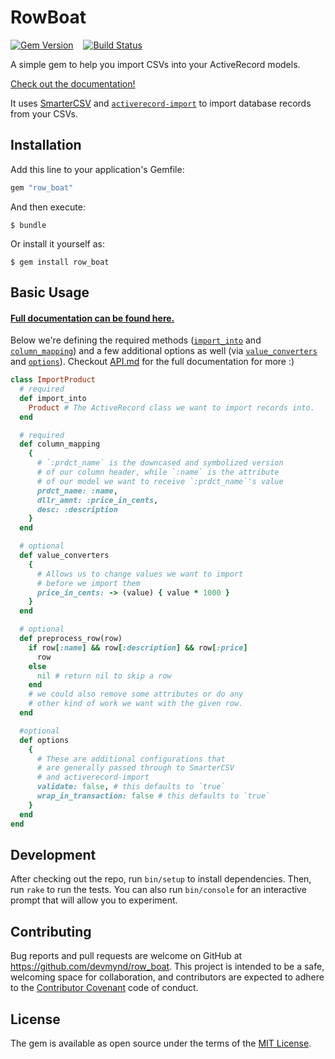 # RowBoat

[![Gem Version](https://badge.fury.io/rb/row_boat.svg)](http://badge.fury.io/rb/row_boat) &nbsp;&nbsp;&nbsp;[![Build Status](https://travis-ci.org/devmynd/row_boat.svg?branch=master)](https://travis-ci.org/devmynd/row_boat)

A simple gem to help you import CSVs into your ActiveRecord models.

[Check out the documentation!](/API.md#rowboat-api)

It uses [SmarterCSV](https://github.com/tilo/smarter_csv) and [`activerecord-import`](https://github.com/zdennis/activerecord-import) to import database records from your CSVs.

## Installation

Add this line to your application's Gemfile:

```ruby
gem "row_boat"
```

And then execute:

    $ bundle

Or install it yourself as:

    $ gem install row_boat

## Basic Usage

#### [Full documentation can be found here.](/API.md#rowboat-api)

Below we're defining the required methods ([`import_into`](/API.md#import_into) and [`column_mapping`](/API.md#column_mapping)) and a few additional options as well (via [`value_converters`](/API.md#value_converters) and [`options`](/API.md#options)). Checkout [API.md](/API.md#rowboat-api) for the full documentation for more :)

```ruby
class ImportProduct
  # required
  def import_into
    Product # The ActiveRecord class we want to import records into.
  end

  # required
  def column_mapping
    {
      # `:prdct_name` is the downcased and symbolized version
      # of our column header, while `:name` is the attribute
      # of our model we want to receive `:prdct_name`'s value
      prdct_name: :name,
      dllr_amnt: :price_in_cents,
      desc: :description
    }
  end

  # optional
  def value_converters
    {
      # Allows us to change values we want to import
      # before we import them
      price_in_cents: -> (value) { value * 1000 }
    }
  end

  # optional
  def preprocess_row(row)
    if row[:name] && row[:description] && row[:price]
      row
    else
      nil # return nil to skip a row
    end
    # we could also remove some attributes or do any
    # other kind of work we want with the given row.
  end

  #optional
  def options
    {
      # These are additional configurations that
      # are generally passed through to SmarterCSV
      # and activerecord-import
      validate: false, # this defaults to `true`
      wrap_in_transaction: false # this defaults to `true`
    }
  end
end
```

## Development

After checking out the repo, run `bin/setup` to install dependencies. Then, run `rake` to run the tests. You can also run `bin/console` for an interactive prompt that will allow you to experiment.

## Contributing

Bug reports and pull requests are welcome on GitHub at https://github.com/devmynd/row_boat. This project is intended to be a safe, welcoming space for collaboration, and contributors are expected to adhere to the [Contributor Covenant](http://contributor-covenant.org) code of conduct.

## License

The gem is available as open source under the terms of the [MIT License](http://opensource.org/licenses/MIT).

